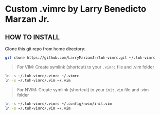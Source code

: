 # Custom .vimrc by Larry Benedicto Marzan Jr.
   
## HOW TO INSTALL

Clone this git repo from home directory:
```bash
git clone https://github.com/LarryMarzanJr/tuh-vimrc.git ~/.tuh-vimrc
```
> For VIM:
Create symlink (shortcut) to your `.vimrc` file and .vim folder 
```bash
ln -s ~/.tuh-vimrc/.vimrc ~/.vimrc
ln -s ~/.tuh-vimrc/.vim ~/.vim
```

> For NVIM:
Create symlink (shortcut) to your `init.vim` file and .vim folder 
```bash
ln -s ~/.tuh-vimrc/.vimrc ~/.config/nvim/init.vim
ln -s ~/.tuh-vimrc/.vim ~/.vim
```

